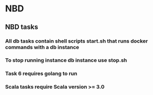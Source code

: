# NBD
## NBD tasks

### All db tasks contain shell scripts **start.sh** that runs docker commands with a db instance

### To stop running instance db instance use **stop.sh**


### Task 6 requires golang to run
### Scala tasks require Scala version >= 3.0
